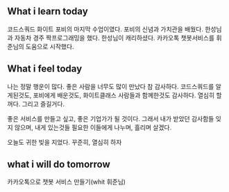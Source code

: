 ## What i learn today
코드스쿼드 화이트 포비의 마지막 수업이였다. 포비의 신념과 가치관을 배웠다.
한성님과 자동차 경주 짝프로그래밍을 했다. 한성님이 캐리하셨다.
카카오톡 챗봇서비스를 휘준님의 도움으로 시작했다.

## What i feel today
나는 정말 행운이 많다. 좋은 사람을 너무도 많이 만났다 참 감사하다. 코드스쿼드를 알게된것도, 포비에게 배운것도, 화이트클래스 사람들과 함께한것도
감사하다.
열심히 할꺼다.
그리고 즐길거다.

좋은 서비스를 만들고 싶고, 좋은 기업가가 될 것이다.
그래서 내가 받았던 감사함들 잊지 않으며,
내게 있는것들 필요한 이들에게 나누며, 흘리며 살겠다.

오늘도 귀한 빚을 지었다.
꾸준히, 열심히 하자


## what i will do tomorrow
카카오톡으로 챗봇 서비스 만들기(whit 휘준님)
